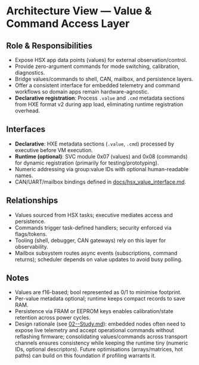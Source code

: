 # Architecture View — Value & Command Access Layer

## Role & Responsibilities
- Expose HSX app data points (values) for external observation/control.
- Provide zero-argument commands for mode switching, calibration, diagnostics.
- Bridge values/commands to shell, CAN, mailbox, and persistence layers.
- Offer a consistent interface for embedded telemetry and command workflows so domain apps remain hardware-agnostic.
- **Declarative registration**: Process `.value` and `.cmd` metadata sections from HXE format v2 during app load, eliminating runtime registration overhead.

## Interfaces
- **Declarative**: HXE metadata sections (`.value`, `.cmd`) processed by executive before VM execution.
- **Runtime (optional)**: SVC module 0x07 (values) and 0x08 (commands) for dynamic registration (primarily for testing/prototyping).
- Numeric addressing via group:value IDs with optional human-readable names.
- CAN/UART/mailbox bindings defined in [docs/hsx_value_interface.md](../../docs/hsx_value_interface.md).

## Relationships
- Values sourced from HSX tasks; executive mediates access and persistence.
- Commands trigger task-defined handlers; security enforced via flags/tokens.
- Tooling (shell, debugger, CAN gateways) rely on this layer for observability.
- Mailbox subsystem routes async events (subscriptions, command returns); scheduler depends on value updates to avoid busy polling.

## Notes
- Values are f16-based; bool represented as 0/1 to minimise footprint.
- Per-value metadata optional; runtime keeps compact records to save RAM.
- Persistence via FRAM or EEPROM keys enables calibration/state retention across power cycles.
- Design rationale (see [02--Study.md](../02--Study/02--Study.md)): embedded nodes often need to expose live telemetry and accept operational commands without reflashing firmware; consolidating values/commands across transport channels ensures consistency while keeping the runtime tiny (numeric IDs, optional descriptors). Future optimisations (arrays/matrices, hot paths) can build on this foundation if profiling warrants it.
